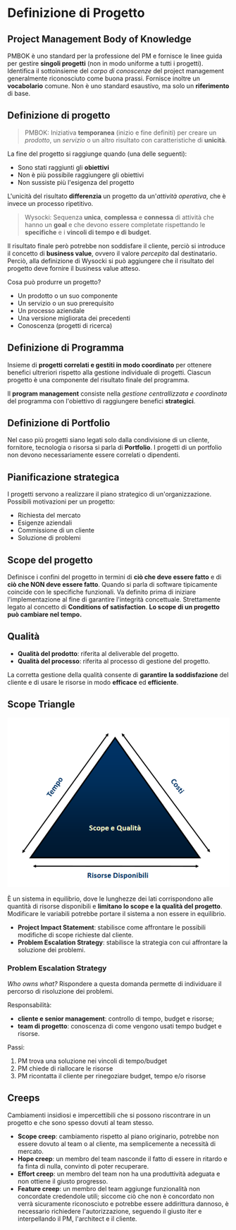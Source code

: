 # Definizione di Progetto

## Project Management Body of Knowledge

PMBOK è uno standard per la professione del PM e fornisce le linee guida per gestire **singoli progetti** (non in modo uniforme a tutti i progetti).
Identifica il sottoinsieme del _corpo di conoscenze_ del project management generalmente riconosciuto come buona prassi.
Fornisce inoltre un **vocabolario** comune.
Non è uno standard esaustivo, ma solo un **riferimento** di base.

## Definizione di progetto

> PMBOK: Iniziativa **temporanea** (inizio e fine definiti) per creare un _prodotto_, un _servizio_ o un altro risultato con caratteristiche di **unicità**.

La fine del progetto si raggiunge quando (una delle seguenti):

- Sono stati raggiunti gli **obiettivi**
- Non è più possibile raggiungere gli obiettivi
- Non sussiste più l'esigenza del progetto

L'unicità del risultato **differenzia** un progetto da un'_attività operativa_, che è invece un processo ripetitivo.

> Wysocki: Sequenza **unica**, **complessa** e **connessa** di attività che hanno un **goal** e che devono essere completate rispettando le **specifiche** e i **vincoli di tempo e di budget**.

Il risultato finale però potrebbe non soddisfare il cliente, perciò si introduce il concetto di **business value**, ovvero il valore _percepito_ dal destinatario.
Perciò, alla definizione di Wysocki si può aggiungere che il risultato del progetto deve fornire il business value atteso.

Cosa può produrre un progetto?

- Un prodotto o un suo componente
- Un servizio o un suo prerequisito
- Un processo aziendale
- Una versione migliorata dei precedenti
- Conoscenza (progetti di ricerca)

## Definizione di Programma

Insieme di **progetti correlati e gestiti in modo coordinato** per ottenere benefici ultreriori rispetto alla gestione individuale di progetti.
Ciascun progetto è una componente del risultato finale del programma.

Il **program management** consiste nella _gestione centrallizzata e coordinata_ del programma con l'obiettivo di raggiungere benefici **strategici**.

## Definizione di Portfolio

Nel caso più progetti siano legati solo dalla condivisione di un cliente, fornitore, tecnologia o risorsa si parla di **Portfolio**.
I progetti di un portfolio non devono necessariamente essere correlati o dipendenti.

## Pianificazione strategica

I progetti servono a realizzare il piano strategico di un'organizzazione.
Possibili motivazioni per un progetto:

- Richiesta del mercato
- Esigenze aziendali
- Commissione di un cliente
- Soluzione di problemi

## Scope del progetto

Definisce i confini del progetto in termini di **ciò che deve essere fatto** e di **ciò che NON deve essere fatto**.
Quando si parla di software tipicamente coincide con le specifiche funzionali.
Va definito prima di iniziare l'implementazione al fine di garantire l'integrità concettuale.
Strettamente legato al concetto di **Conditions of satisfaction**.
**Lo scope di un progetto può cambiare nel tempo.**

## Qualità

- **Qualità del prodotto**: riferita al deliverable del progetto.
- **Qualità del processo**: riferita al processo di gestione del progetto.

La corretta gestione della qualità consente di **garantire la soddisfazione** del cliente e di usare le risorse in modo **efficace** ed **efficiente**.

## Scope Triangle

![](images/scope_triangle.png)

È un sistema in equilibrio, dove le lunghezze dei lati corrispondono alle quantità di risorse disponibili e **limitano lo scope e la qualità del progetto**.
Modificare le variabili potrebbe portare il sistema a non essere in equilibrio.

- **Project Impact Statement**: stabilisce come affrontare le possibili modifiche di scope richieste dal cliente.
- **Problem Escalation Strategy**: stabilisce la strategia con cui affrontare la soluzione dei problemi.

### Problem Escalation Strategy

_Who owns what?_
Rispondere a questa domanda permette di individuare il percorso di risoluzione dei problemi.

Responsabilità:

- **cliente e senior management**: controllo di tempo, budget e risorse;
- **team di progetto**: conoscenza di come vengono usati tempo budget e risorse.

Passi:

1. PM trova una soluzione nei vincoli di tempo/budget
2. PM chiede di riallocare le risorse
3. PM ricontatta il cliente per rinegoziare budget, tempo e/o risorse

## Creeps

Cambiamenti insidiosi e impercettibili che si possono riscontrare in un progetto e che sono spesso dovuti al team stesso.

- **Scope creep**: cambiamento rispetto al piano originario, potrebbe non essere dovuto al team o al cliente, ma semplicemente a necessità di mercato.
- **Hope creep**: un membro del team nasconde il fatto di essere in ritardo e fa finta di nulla, convinto di poter recuperare.
- **Effort creep**: un membro del team non ha una produttività adeguata e non ottiene il giusto progresso.
- **Feature creep**: un membro del team aggiunge funzionalità non concordate credendole utili; siccome ciò che non è concordato non verrà sicuramente riconosciuto e potrebbe essere addirittura dannoso, è necessario richiedere l'autorizzazione, seguendo il giusto iter e interpellando il PM, l'architect e il cliente.

